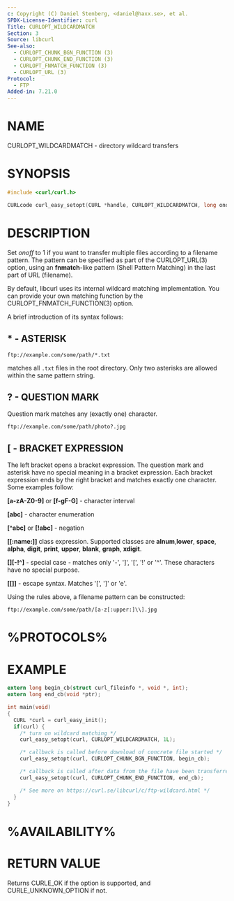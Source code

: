 ```yaml
---
c: Copyright (C) Daniel Stenberg, <daniel@haxx.se>, et al.
SPDX-License-Identifier: curl
Title: CURLOPT_WILDCARDMATCH
Section: 3
Source: libcurl
See-also:
  - CURLOPT_CHUNK_BGN_FUNCTION (3)
  - CURLOPT_CHUNK_END_FUNCTION (3)
  - CURLOPT_FNMATCH_FUNCTION (3)
  - CURLOPT_URL (3)
Protocol:
  - FTP
Added-in: 7.21.0
---
```


# NAME

CURLOPT_WILDCARDMATCH - directory wildcard transfers

# SYNOPSIS

~~~c
#include <curl/curl.h>

CURLcode curl_easy_setopt(CURL *handle, CURLOPT_WILDCARDMATCH, long onoff);
~~~

# DESCRIPTION

Set *onoff* to 1 if you want to transfer multiple files according to a
filename pattern. The pattern can be specified as part of the CURLOPT_URL(3)
option, using an **fnmatch**-like pattern (Shell Pattern Matching) in the last
part of URL (filename).

By default, libcurl uses its internal wildcard matching implementation. You
can provide your own matching function by the
CURLOPT_FNMATCH_FUNCTION(3) option.

A brief introduction of its syntax follows:

## * - ASTERISK

    ftp://example.com/some/path/*.txt

matches all `.txt` files in the root directory. Only two asterisks are allowed
within the same pattern string.

## ? - QUESTION MARK

Question mark matches any (exactly one) character.

    ftp://example.com/some/path/photo?.jpg

## [ - BRACKET EXPRESSION

The left bracket opens a bracket expression. The question mark and asterisk have
no special meaning in a bracket expression. Each bracket expression ends by the
right bracket and matches exactly one character. Some examples follow:

**[a-zA-Z0-9]** or **[f-gF-G]** - character interval

**[abc]** - character enumeration

**[^abc]** or **[!abc]** - negation

**[[:name:]]** class expression. Supported classes are **alnum**,**lower**,
**space**, **alpha**, **digit**, **print**, **upper**, **blank**, **graph**,
**xdigit**.

**[][-!^]** - special case - matches only '-', ']', '[', '!' or '^'. These
characters have no special purpose.

**[[]]** - escape syntax. Matches '[', ']' or 'e'.

Using the rules above, a filename pattern can be constructed:

    ftp://example.com/some/path/[a-z[:upper:]\\].jpg

# %PROTOCOLS%

# EXAMPLE

~~~c
extern long begin_cb(struct curl_fileinfo *, void *, int);
extern long end_cb(void *ptr);

int main(void)
{
  CURL *curl = curl_easy_init();
  if(curl) {
    /* turn on wildcard matching */
    curl_easy_setopt(curl, CURLOPT_WILDCARDMATCH, 1L);

    /* callback is called before download of concrete file started */
    curl_easy_setopt(curl, CURLOPT_CHUNK_BGN_FUNCTION, begin_cb);

    /* callback is called after data from the file have been transferred */
    curl_easy_setopt(curl, CURLOPT_CHUNK_END_FUNCTION, end_cb);

    /* See more on https://curl.se/libcurl/c/ftp-wildcard.html */
  }
}
~~~

# %AVAILABILITY%

# RETURN VALUE

Returns CURLE_OK if the option is supported, and CURLE_UNKNOWN_OPTION if not.
